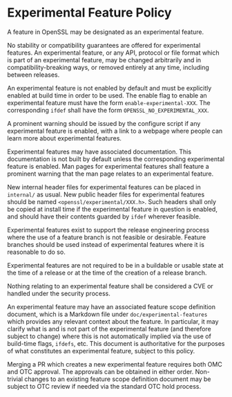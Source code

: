 Experimental Feature Policy
===========================

A feature in OpenSSL may be designated as an experimental feature.

No stability or compatibility guarantees are offered for experimental features.
An experimental feature, or any API, protocol or file format which is part of an
experimental feature, may be changed arbitrarily and in compatibility-breaking
ways, or removed entirely at any time, including between releases.

An experimental feature is not enabled by default and must be explicitly enabled
at build time in order to be used. The enable flag to enable an experimental
feature must have the form `enable-experimental-XXX`. The corresponding `ifdef`
shall have the form `OPENSSL_NO_EXPERIMENTAL_XXX`.

A prominent warning should be issued by the configure script if any experimental
feature is enabled, with a link to a webpage where people can learn more about
experimental features.

Experimental features may have associated documentation. This documentation is
not built by default unless the corresponding experimental feature is enabled.
Man pages for experimental features shall feature a prominent warning that the
man page relates to an experimental feature.

New internal header files for experimental features can be placed in `internal/`
as usual. New public header files for experimental features should be named
`<openssl/experimental/XXX.h>`. Such headers shall only be copied at install
time if the experimental feature in question is enabled, and should have their
contents guarded by `ifdef` wherever feasible.

Experimental features exist to support the release engineering process where the
use of a feature branch is not feasible or desirable. Feature branches should be
used instead of experimental features where it is reasonable to do so.

Experimental features are not required to be in a buildable or usable state at
the time of a release or at the time of the creation of a release branch.

Nothing relating to an experimental feature shall be considered a CVE or handled
under the security process.

An experimental feature may have an associated feature scope definition
document, which is a Markdown file under `doc/experimental-features` which
provides any relevant context about the feature. In particular, it may clarify
what is and is not part of the experimental feature (and therefore subject to
change) where this is not automatically implied via the use of build-time flags,
`ifdefs`, etc. This document is authoritative for the purposes of what
constitutes an experimental feature, subject to this policy.

Merging a PR which creates a new experimental feature requires both OMC and OTC
approval. The approvals can be obtained in either order. Non-trivial changes to
an existing feature scope definition document may be subject to OTC review if
needed via the standard OTC hold process.
